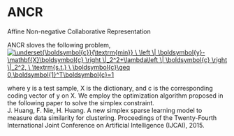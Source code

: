 # ANCR
Affine Non-negative Collaborative Representation

ANCR sloves the following problem,<br>
<a href="https://www.codecogs.com/eqnedit.php?latex=\underset{\boldsymbol{c}}{\textrm{min}}&space;\&space;\left&space;\|&space;\boldsymbol{y}-\mathbf{X}\boldsymbol{c}&space;\right&space;\|_2^2&plus;\lambda\left&space;\|&space;\boldsymbol{c}&space;\right&space;\|_2^2,&space;\&space;\textrm{s.t.}&space;\&space;\boldsymbol{c}\geq&space;0,\boldsymbol{1}^T\boldsymbol{c}=1" target="_blank"><img src="https://latex.codecogs.com/gif.latex?\underset{\boldsymbol{c}}{\textrm{min}}&space;\&space;\left&space;\|&space;\boldsymbol{y}-\mathbf{X}\boldsymbol{c}&space;\right&space;\|_2^2&plus;\lambda\left&space;\|&space;\boldsymbol{c}&space;\right&space;\|_2^2,&space;\&space;\textrm{s.t.}&space;\&space;\boldsymbol{c}\geq&space;0,\boldsymbol{1}^T\boldsymbol{c}=1" title="\underset{\boldsymbol{c}}{\textrm{min}} \ \left \| \boldsymbol{y}-\mathbf{X}\boldsymbol{c} \right \|_2^2+\lambda\left \| \boldsymbol{c} \right \|_2^2, \ \textrm{s.t.} \ \boldsymbol{c}\geq 0,\boldsymbol{1}^T\boldsymbol{c}=1" /></a>

where y is a test sample, X is the dictionary, and c is the corresponding coding vector of y on X. We employ the optimization algorithm proposed in the following paper to solve the simplex constraint. <br>
J. Huang, F. Nie, H. Huang. A new simplex sparse learning model to measure data similarity for clustering. Proceedings of the Twenty-Fourth International Joint Conference on Artificial Intelligence (IJCAI), 2015.
